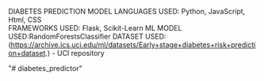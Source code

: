 DIABETES PREDICTION MODEL
LANGUAGES USED: Python, JavaScript, Html, CSS
<br>
FRAMEWORKS USED: Flask, Scikit-Learn
ML MODEL USED:RandomForestsClassifier
DATASET USED:(https://archive.ics.uci.edu/ml/datasets/Early+stage+diabetes+risk+prediction+dataset.) - UCI repository

"# diabetes_predictor" 
